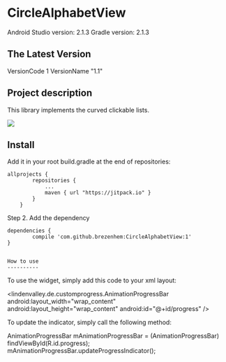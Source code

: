 CircleAlphabetView
===========
Android Studio version: 2.1.3
Gradle version: 2.1.3

The Latest Version
------------------
VersionCode 1
VersionName "1.1"

Project description
-------------------
This library implements the curved clickable lists.
 
 ![](http://im.ezgif.com/tmp/ezgif-3044549092.gif)
 
Install
-------------------

Add it in your root build.gradle at the end of repositories:
```
allprojects {
        repositories {
            ...
            maven { url "https://jitpack.io" }
        }
    }
 ```
    
Step 2. Add the dependency

    dependencies {
            compile 'com.github.brezenhem:CircleAlphabetView:1'
    } 
 ```

How to use
----------
```
To use the widget, simply add this code to your xml layout:

<lindenvalley.de.customprogress.AnimationProgressBar
        android:layout_width="wrap_content"
        android:layout_height="wrap_content"
        android:id="@+id/progress" />

To update the indicator, simply call the following method:

AnimationProgressBar mAnimationProgressBar = (AnimationProgressBar) findViewById(R.id.progress);
mAnimationProgressBar.updateProgressIndicator();
```
